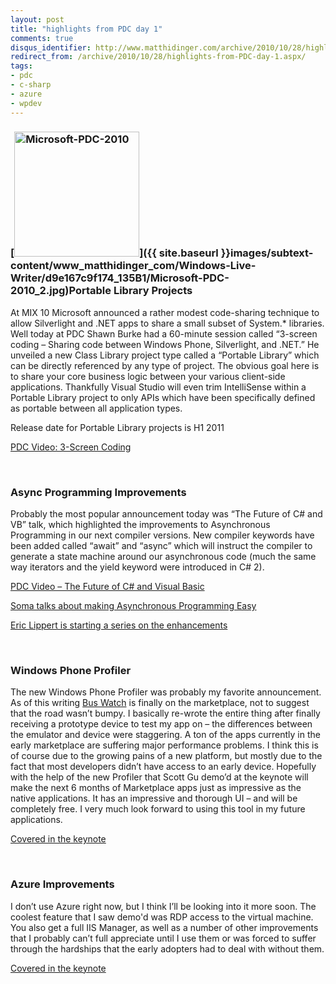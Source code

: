 ```yaml
---
layout: post
title: "highlights from PDC day 1"
comments: true
disqus_identifier: http://www.matthidinger.com/archive/2010/10/28/highlights-from-PDC-day-1.aspx
redirect_from: /archive/2010/10/28/highlights-from-PDC-day-1.aspx/
tags: 
- pdc
- c-sharp
- azure
- wpdev
---
```

### [<img src="{{ site.baseurl }}images/subtext-content/www_matthidinger_com/Windows-Live-Writer/d9e167c9f174_135B1/Microsoft-PDC-2010_thumb.jpg" title="Microsoft-PDC-2010" alt="Microsoft-PDC-2010" width="200" height="200" />]({{ site.baseurl }}images/subtext-content/www_matthidinger_com/Windows-Live-Writer/d9e167c9f174_135B1/Microsoft-PDC-2010_2.jpg)Portable Library Projects

At MIX 10 Microsoft announced a rather modest code-sharing technique to allow Silverlight and .NET apps to share a small subset of System.\* libraries. Well today at PDC Shawn Burke had a 60-minute session called “3-screen coding – Sharing code between Windows Phone, Silverlight, and .NET.” He unveiled a new Class Library project type called a “Portable Library” which can be directly referenced by any type of project. The obvious goal here is to share your core business logic between your various client-side applications. Thankfully Visual Studio will even trim IntelliSense within a Portable Library project to only APIs which have been specifically defined as portable between all application types.

Release date for Portable Library projects is H1 2011

[PDC Video: 3-Screen Coding](http://bit.ly/aUlqkU)

 

### Async Programming Improvements

Probably the most popular announcement today was “The Future of C\# and VB” talk, which highlighted the improvements to Asynchronous Programming in our next compiler versions. New compiler keywords have been added called “await” and “async” which will instruct the compiler to generate a state machine around our asynchronous code (much the same way iterators and the yield keyword were introduced in C\# 2).

[PDC Video – The Future of C\# and Visual Basic](http://bit.ly/bBGOfV)

[Soma talks about making Asynchronous Programming Easy](http://blogs.msdn.com/b/somasegar/archive/2010/10/28/making-asynchronous-programming-easy.aspx "http://blogs.msdn.com/b/somasegar/archive/2010/10/28/making-asynchronous-programming-easy.aspx")

[Eric Lippert is starting a series on the enhancements](http://blogs.msdn.com/b/ericlippert/archive/2010/10/28/asynchrony-in-c-5-part-one.aspx)

 

### Windows Phone Profiler

The new Windows Phone Profiler was probably my favorite announcement. As of this writing [Bus Watch](http://www.matthidinger.com/archive/2010/10/12/bus-watch-chicago-submitted-to-wp7-marketplace.aspx) is finally on the marketplace, not to suggest that the road wasn’t bumpy. I basically re-wrote the entire thing after finally receiving a prototype device to test my app on – the differences between the emulator and device were staggering. A ton of the apps currently in the early marketplace are suffering major performance problems. I think this is of course due to the growing pains of a new platform, but mostly due to the fact that most developers didn’t have access to an early device. Hopefully with the help of the new Profiler that Scott Gu demo’d at the keynote will make the next 6 months of Marketplace apps just as impressive as the native applications. It has an impressive and thorough UI – and will be completely free. I very much look forward to using this tool in my future applications.

[Covered in the keynote](http://bit.ly/akeK7Q)

 

### Azure Improvements

I don’t use Azure right now, but I think I’ll be looking into it more soon. The coolest feature that I saw demo'd was RDP access to the virtual machine. You also get a full IIS Manager, as well as a number of other improvements that I probably can’t full appreciate until I use them or was forced to suffer through the hardships that the early adopters had to deal with without them.

[Covered in the keynote](http://bit.ly/akeK7Q)

 

